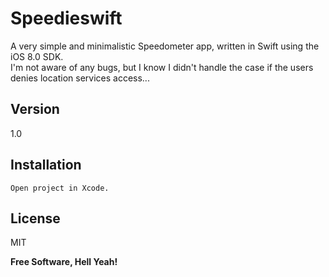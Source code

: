 Speedieswift
=========

A very simple and minimalistic Speedometer app, written in Swift using the iOS 8.0 SDK.  
I'm not aware of any bugs, but I know I didn't handle the case if the users denies location services access...
  

Version
----

1.0



Installation
--------------

```
Open project in Xcode.
```


License
----

MIT


**Free Software, Hell Yeah!**
